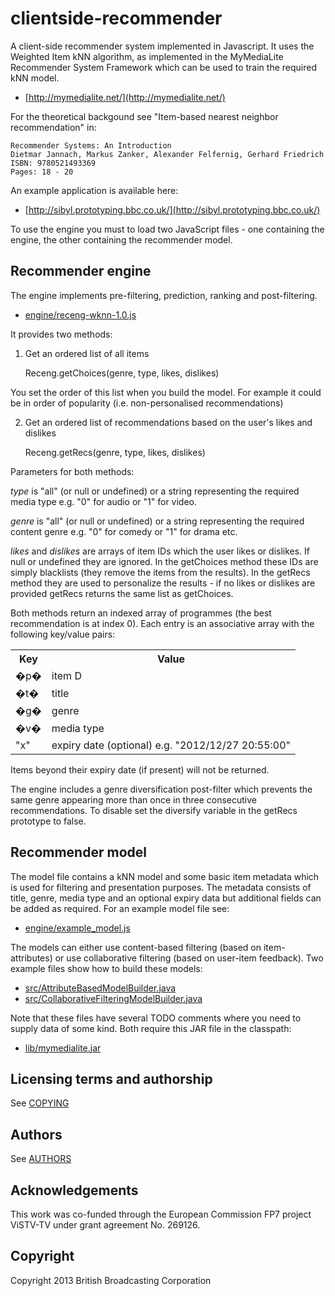 clientside-recommender
=================

A client-side recommender system implemented in Javascript. It uses the Weighted Item kNN algorithm, as implemented in the MyMediaLite Recommender System Framework which can be used to train the required kNN model.

* [http://mymedialite.net/](http://mymedialite.net/)

For the theoretical backgound see "Item-based nearest neighbor recommendation" in:

    Recommender Systems: An Introduction
    Dietmar Jannach, Markus Zanker, Alexander Felfernig, Gerhard Friedrich
    ISBN: 9780521493369
    Pages: 18 - 20

An example application is available here:

* [http://sibyl.prototyping.bbc.co.uk/](http://sibyl.prototyping.bbc.co.uk/)

To use the engine you must to load two JavaScript files - one containing the engine, the other containing the recommender model.

Recommender engine
--------------------

The engine implements pre-filtering, prediction, ranking and post-filtering.

* [engine/receng-wknn-1.0.js](https://github.com/bbcrd/clientside-recommender/blob/master/engine/receng-wknn-1.0.js)
    
It provides two methods:

1) Get an ordered list of all items

    Receng.getChoices(genre, type, likes, dislikes)

You set the order of this list when you build the model. For example it could be in order of popularity (i.e. non-personalised recommendations)

2) Get an ordered list of recommendations based on the user's likes and dislikes

    Receng.getRecs(genre, type, likes, dislikes)

Parameters for both methods:

*type* is "all" (or null or undefined) or a string representing the required media type e.g. "0" for audio or "1" for video.

*genre* is "all" (or null or undefined) or a string representing the required content genre e.g. "0" for comedy or "1" for drama etc.

*likes* and *dislikes* are arrays of item IDs which the user likes or dislikes. If null or undefined they are ignored. In the getChoices method these IDs are simply blacklists (they remove the items from the results). In the getRecs method they are used to personalize the results - if no likes or dislikes are provided getRecs returns the same list as getChoices.
    
Both methods return an indexed array of programmes (the best recommendation is at index 0). Each entry is an associative array with the following key/value pairs:
    
<table> 
<tr><th>Key</th><th>Value</th></tr>
<tr><td>�p�</td><td>item D</td></tr>
<tr><td>�t�</td><td>title</td></tr>
<tr><td>�g�</td><td>genre</td></tr>
<tr><td>�v�</td><td>media type</td></tr>
<tr><td>"x"</td><td>expiry date (optional) e.g. "2012/12/27 20:55:00"</td></tr> 
</table>

Items beyond their expiry date (if present) will not be returned.

The engine includes a genre diversification post-filter which prevents the same genre appearing more than once in three consecutive recommendations. To disable set the diversify variable in the getRecs prototype to false.

Recommender model 
-------------------

The model file contains a kNN model and some basic item metadata which is used for filtering and presentation purposes. The metadata consists of title, genre, media type and an optional expiry data but additional fields can be added as required.  For an example model file see: 

* [engine/example_model.js](https://github.com/bbcrd/clientside-recommender/blob/master/engine/example-model.js)

The models can either use content-based filtering (based on item-attributes) or use collaborative filtering (based on user-item feedback). Two example files show how to build these models:
 
* [src/AttributeBasedModelBuilder.java](https://github.com/bbcrd/clientside-recommender/blob/master/src/AttributeBasedModelBuilder.java)
* [src/CollaborativeFilteringModelBuilder.java](https://github.com/bbcrd/clientside-recommender/blob/master/src/CollaborativeFilteringModelBuilder.java)

Note that these files have several TODO comments where you need to supply data of some kind. Both require this JAR file in the classpath:

* [lib/mymedialite.jar](https://github.com/bbcrd/clientside-recommender/tree/master/lib)
    
Licensing terms and authorship
------------------------------

See [COPYING](COPYING)

## Authors

See [AUTHORS](AUTHORS)

## Acknowledgements

This work was co-funded through the European Commission FP7 project ViSTV-TV under grant agreement No. 269126.

## Copyright

Copyright 2013 British Broadcasting Corporation
